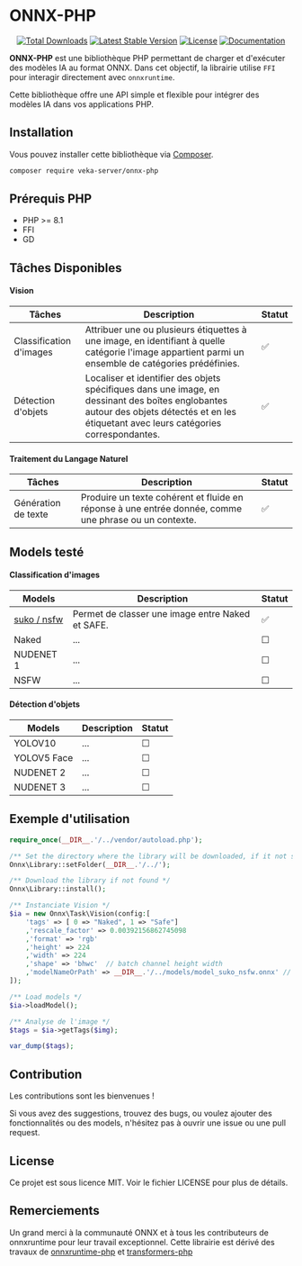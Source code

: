 # ONNX-PHP

<p align="center">
<a href="https://packagist.org/packages/codewithkyrian/transformers"><img src="https://img.shields.io/packagist/dt/veka-server/onnx-php" alt="Total Downloads"></a>
<a href="https://packagist.org/packages/codewithkyrian/transformers"><img src="https://img.shields.io/packagist/v/veka-server/onnx-php" alt="Latest Stable Version"></a>
<a href="https://github.com/CodeWithKyrian/transformers-php/blob/main/LICENSE"><img src="https://img.shields.io/github/license/veka-server/onnx-php" alt="License"></a>
<a href="https://github.com/codewithkyrian/transformers-php"><img src="https://img.shields.io/github/repo-size/veka-server/onnx-php" alt="Documentation"></a>
</p>

**ONNX-PHP** est une bibliothèque PHP permettant de charger et d'exécuter des modèles IA au format ONNX.
Dans cet objectif, la librairie utilise `FFI` pour interagir directement avec `onnxruntime`. 

Cette bibliothèque offre une API simple et flexible pour intégrer des modèles IA dans vos applications PHP.

## Installation

Vous pouvez installer cette bibliothèque via [Composer](https://getcomposer.org/).

```bash
composer require veka-server/onnx-php
```

## Prérequis PHP

- PHP >= 8.1
- FFI 
- GD

## Tâches Disponibles
#### Vision

| Tâches                  | Description                                                                                                                                          | Statut |
|-------------------------|------------------------------------------------------------------------------------------------------------------------------------------------------|--------|
| Classification d'images | Attribuer une ou plusieurs étiquettes à une image, en identifiant à quelle catégorie l'image appartient parmi un ensemble de catégories prédéfinies. | ✅      |
| Détection d'objets      | Localiser et identifier des objets spécifiques dans une image, en dessinant des boîtes englobantes autour des objets détectés et en les étiquetant avec leurs catégories correspondantes.  | ✅      |

#### Traitement du Langage Naturel

| Tâches                    | Description                                                                                                  | Statut |
|-------------------------|--------------------------------------------------------------------------------------------------------------|--------|
| Génération de texte | Produire un texte cohérent et fluide en réponse à une entrée donnée, comme une phrase ou un contexte.        | ✅     |

## Models testé
#### Classification d'images

| Models                                          | Description                                      | Statut |
|-------------------------------------------------|--------------------------------------------------|--------|
| [suko / nsfw](https://huggingface.co/suko/nsfw) | Permet de classer une image entre Naked et SAFE. | ✅      |
| Naked                                           | ...                                              | ☐      |
| NUDENET 1                                       | ...                                              | ☐      |
| NSFW                                         | ...                                              | ☐      |

#### Détection d'objets

| Models                                          | Description                                      | Statut |
|-------------------------------------------------|--------------------------------------------------|--------|
| YOLOV10                                         | ...                                              | ☐      |
| YOLOV5 Face                                     | ...                                              | ☐      |
| NUDENET 2                                       | ...                                              | ☐      |
| NUDENET 3                                       | ...                                              | ☐      |

## Exemple d'utilisation
```php
require_once(__DIR__.'/../vendor/autoload.php');

/** Set the directory where the library will be downloaded, if it not set then it will be stored inside vendor directory */
Onnx\Library::setFolder(__DIR__.'/../');

/** Download the library if not found */
Onnx\Library::install();

/** Instanciate Vision */
$ia = new Onnx\Task\Vision(config:[
    'tags' => [ 0 => "Naked", 1 => "Safe"]
    ,'rescale_factor' => 0.00392156862745098
    ,'format' => 'rgb'
    ,'height' => 224
    ,'width' => 224
    ,'shape' => 'bhwc'  // batch channel height width
    ,'modelNameOrPath' => __DIR__.'/../models/model_suko_nsfw.onnx' // https://huggingface.co/suko/nsfw
]);

/** Load models */
$ia->loadModel();

/** Analyse de l'image */
$tags = $ia->getTags($img);

var_dump($tags);

```

## Contribution
Les contributions sont les bienvenues !

Si vous avez des suggestions, trouvez des bugs, ou voulez ajouter des fonctionnalités ou des models, n'hésitez pas à ouvrir une issue ou une pull request.

## License
Ce projet est sous licence MIT. Voir le fichier LICENSE pour plus de détails.

## Remerciements
Un grand merci à la communauté ONNX et à tous les contributeurs de onnxruntime pour leur travail exceptionnel.
Cette librairie est dérivé des travaux de [onnxruntime-php](https://github.com/ankane/onnxruntime-php) et [transformers-php](https://github.com/CodeWithKyrian/transformers-php)


